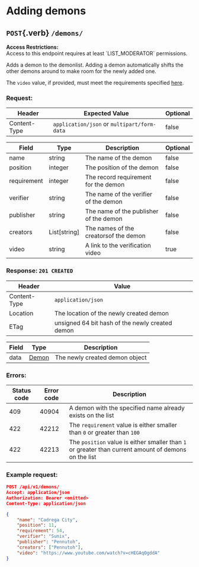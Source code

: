 <div class='panel fade js-scroll-anim' data-anim='fade'>

# Adding demons

## `POST`{.verb} `/demons/`

<div class='info-yellow'>
<b>Access Restrictions:</b><br>
Access to this endpoint requires at least `LIST_MODERATOR` permissions.
</div>

Adds a demon to the demonlist. Adding a demon automatically shifts the other demons around to make
room for the newly added one.

The `video` value, if provided, must meet the requirements specified [here](/documentation/#video).

### Request:

| Header       | Expected Value                              | Optional |
| ------------ | ------------------------------------------- | -------- |
| Content-Type | `application/json` or `multipart/form-data` | false    |

| Field       | Type         | Description                            | Optional |
| ----------- | ------------ | -------------------------------------- | -------- |
| name        | string       | The name of the demon                  | false    |
| position    | integer      | The position of the demon              | false    |
| requirement | integer      | The record requirement for the demon   | false    |
| verifier    | string       | The name of the verifier of the demon  | false    |
| publisher   | string       | The name of the publisher of the demon | false    |
| creators    | List[string] | The names of the creatorsof the demon  | false    |
| video       | string       | A link to the verification video       | true     |

### Response: `201 CREATED`

| Header       | Value                                           |
| ------------ | ----------------------------------------------- |
| Content-Type | `application/json`                              |
| Location     | The location of the newly created demon         |
| ETag         | unsigned 64 bit hash of the newly created demon |

| Field | Type                                   | Description                    |
| ----- | -------------------------------------- | ------------------------------ |
| data  | [Demon](/documentation/objects/#demon) | The newly created demon object |

### Errors:

| Status code | Error code | Description                                                                                          |
| ----------- | ---------- | ---------------------------------------------------------------------------------------------------- |
| 409         | 40904      | A demon with the specified name already exists on the list                                           |
| 422         | 42212      | The `requirement` value is either smaller than `0` or greater than `100`                             |
| 422         | 42213      | The `position` value is either smaller than `1` or greater than current amount of demons on the list |

### Example request:

```json
POST /api/v1/demons/
Accept: application/json
Authorization: Bearer <omitted>
Content-Type: application/json

{
    "name": "Cadrega City",
    "position": 11,
    "requirement": 54,
    "verifier": "Sunix",
    "publisher": "Pennutoh",
    "creators": ["Pennutoh"],
    "video": "https://www.youtube.com/watch?v=cHEGAqOgddA"
}
```

</div>
